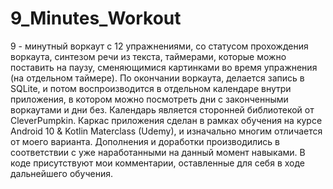 # 9_Minutes_Workout
9 - минутный воркаут с 12 упражнениями, со статусом прохождения воркаута, синтезом речи из текста, таймерами, которые можно поставить на паузу, сменяющимися картинками во время упражнения (на отдельном таймере).
По окончании воркаута, делается запись в SQLite, и потом воспроизводится в отдельном календаре внутри приложения, в котором можно посмотреть дни с законченными воркаутами и дни без. Календарь является сторонней библиотекой от CleverPumpkin.
Каркас приложения сделан в рамках обучения на курсе Android 10 & Kotlin Materclass (Udemy), и изначально многим отличается от моего варианта. Дополнения и доработки производились в соответствии с уже наработанными на данный момент навыками.
В коде присутствуют мои комментарии, оставленные для себя в ходе дальнейшего обучения.
